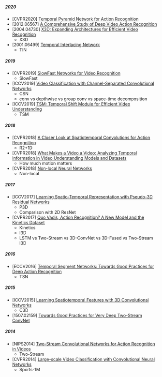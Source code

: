 ##### 2020
- [CVPR2020] [Temporal Pyramid Network for Action Recognition](https://arxiv.org/abs/2012.06567)
- [2012.06567] [A Comprehensive Study of Deep Video Action Recognition](https://arxiv.org/abs/2012.06567)
- [2004.04730] [X3D: Expanding Architectures for Efficient Video Recognition](https://arxiv.org/abs/2004.04730)
  - X3D
- [2001.06499] [Temporal Interlacing Network](https://arxiv.org/abs/2001.06499)
  - TIN
##### 2019
- [CVPR2019] [SlowFast Networks for Video Recognition](https://arxiv.org/abs/1812.03982)
  - SlowFast
- [ICCV2019] [Video Classification with Channel-Separated Convolutional Networks](https://arxiv.org/abs/1904.02811)
  - CSN
  - conv vs depthwise vs group conv vs space-time decomposition
- [ICCV2019] [TSM: Temporal Shift Module for Efficient Video Understanding](https://arxiv.org/abs/1811.08383)
  - TSM
##### 2018
- [CVPR2018] [A Closer Look at Spatiotemporal Convolutions for Action Recognition](https://arxiv.org/abs/1711.11248)
  - R2+1D
- [CVPR2018] [What Makes a Video a Video: Analyzing Temporal Information in Video Understanding Models and Datasets](http://ai.stanford.edu/~dahuang/papers/cvpr18-fb.pdf)
  - How much motion matters
- [CVPR2018] [Non-local Neural Networks](https://arxiv.org/abs/1711.07971)
  - Non-local
##### 2017
- [ICCV2017] [Learning Spatio-Temporal Representation with Pseudo-3D Residual Networks](https://openaccess.thecvf.com/content_ICCV_2017/papers/Qiu_Learning_Spatio-Temporal_Representation_ICCV_2017_paper.pdf)
  - P3D 
  - Comparison with 2D ResNet
- [CVPR2017] [Quo Vadis, Action Recognition? A New Model and the Kinetics Dataset](https://arxiv.org/abs/1705.07750)
  - Kinetics
  - I3D
  - LSTM vs Two-Stream vs 3D-ConvNet vs 3D-Fused vs Two-Stream I3D
##### 2016
- [ECCV2016] [Temporal Segment Networks: Towards Good Practices for Deep Action Recognition](https://arxiv.org/abs/1608.00859)
  - TSN
##### 2015
- [ICCV2015] [Learning Spatiotemporal Features with 3D Convolutional Networks](https://arxiv.org/abs/1412.0767)
  - C3D
- [1507.02159] [Towards Good Practices for Very Deep Two-Stream ConvNet](https://arxiv.org/abs/1507.02159)
##### 2014
- [NIPS2014] [Two-Stream Convolutional Networks for Action Recognition in Videos](https://papers.nips.cc/paper/2014/file/00ec53c4682d36f5c4359f4ae7bd7ba1-Paper.pdf)
  - Two-Stream
- [CVPR2014] [Large-scale Video Classification with Convolutional Neural Networks](https://static.googleusercontent.com/media/research.google.com/zh-CN//pubs/archive/42455.pdf)
  - Sports-1M
